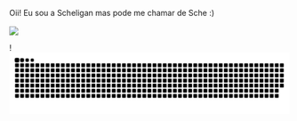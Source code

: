 Oii! Eu sou a Scheligan mas pode me chamar de Sche :)

<a href="https://github.com/Scheeee/convoychat">
  <img align="center" src="https://github-readme-stats.vercel.app/api/top-langs?username=Scheeee&layout=pie&langs_count=8&theme=radical" />
</a>

!<picture>
  <source media="(prefers-color-scheme: dark)" srcset="https://raw.githubusercontent.com/platane/platane/output/github-contribution-grid-snake-dark.svg">
  <source media="(prefers-color-scheme: light)" srcset="https://raw.githubusercontent.com/platane/platane/output/github-contribution-grid-snake.svg">
  <img alt="github contribution grid snake animation" src="https://raw.githubusercontent.com/platane/platane/output/github-contribution-grid-snake.svg">
</picture>

